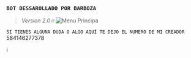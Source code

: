 ### `BOT DESSAROLLADO POR BARBOZA`
> *Version 2.0🔥*
![Menu Principa](https://qu.ax/LJEVX.jpg)

`SI TIENES ALGUNA DUDA O ALGO AQUÍ TE DEJO EL NUMERO DE MI CREADOR`
584146277378



i